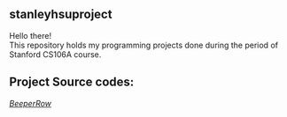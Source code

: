 ## stanleyhsuproject
Hello there!\
This repository holds my programming projects done during the period of Stanford CS106A course.


## Project Source codes:
*[BeeperRow](https://github.com/stanleyhsu92/stanleyhsuproject/blob/main/github/BeeperRow.py)*
